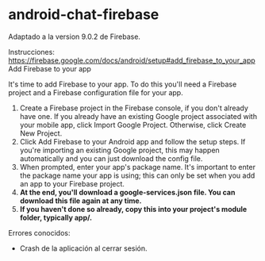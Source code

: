 # android-chat-firebase

Adaptado a la version 9.0.2 de Firebase.

Instrucciones: https://firebase.google.com/docs/android/setup#add_firebase_to_your_app
Add Firebase to your app

It's time to add Firebase to your app. To do this you'll need a Firebase project and a Firebase configuration file for your app.

1. Create a Firebase project in the Firebase console, if you don't already have one. If you already have an existing Google project associated with your mobile app, click Import Google Project. Otherwise, click Create New Project.
2. Click Add Firebase to your Android app and follow the setup steps. If you're importing an existing Google project, this may happen automatically and you can just download the config file.
3. When prompted, enter your app's package name. It's important to enter the package name your app is using; this can only be set when you add an app to your Firebase project.
4. **At the end, you'll download a google-services.json file. You can download this file again at any time.**
5. **If you haven't done so already, copy this into your project's module folder, typically app/.**

Errores conocidos:
- Crash de la aplicación al cerrar sesión.
